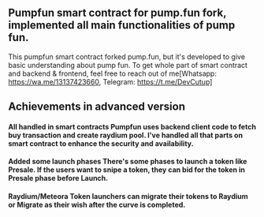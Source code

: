 ## Pumpfun smart contract for pump.fun fork, implemented all main functionalities of pump fun.
This pumpfun smart contract forked pump.fun, but it's developed to give basic understanding about pump fun. 
To get whole part of smart contract and backend & frontend, feel free to reach out of me[Whatsapp: https://wa.me/13137423660, Telegram: https://t.me/DevCutup]

## Achievements in advanced version
#### All handled in smart contracts Pumpfun uses backend client code to fetch buy transaction and create raydium pool. I've handled all that parts on smart contract to enhance the security and availability.
#### Added some launch phases There's some phases to launch a token like Presale. If the users want to snipe a token, they can bid for the token in Presale phase before Launch.
#### Raydium/Meteora Token launchers can migrate their tokens to Raydium or Migrate as their wish after the curve is completed.